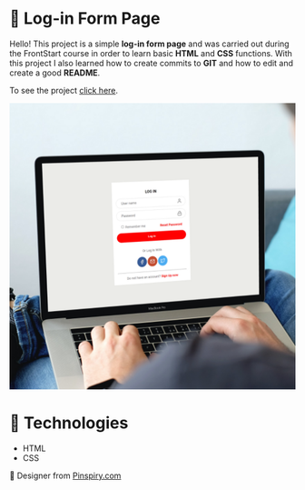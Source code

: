 #
# :pushpin: Log-in Form Page

Hello! This project is a simple **log-in form page** and was carried out during the FrontStart course in order to learn basic **HTML** and **CSS** functions. With this project I also learned how to create commits to **GIT** and how to edit and create a good **README**.

To see the project [click here](https://diegofischerdev.github.io/Log-In-Page/).

![Mockup with log in form page](https://github.com/DiegoFischerDev/Log-In-Page/blob/main/assets/log-in-page%20mockup.png?raw=true)

# :rocket:  Technologies

* HTML
* CSS

🎨  Designer from [Pinspiry.com](https://pinspiry.com/forms-ui-kit-free-psd/)
